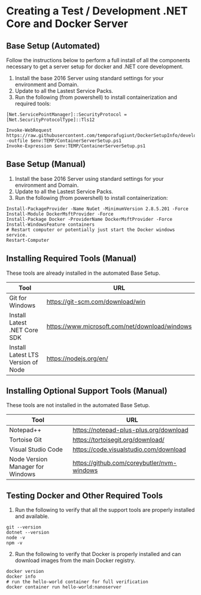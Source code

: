 # Creating a Test / Development .NET Core and Docker Server

## Base Setup (Automated)
Follow the instructions below to perform a full install of all the components necessary to get a server setup for docker and .NET core development.
1. Install the base 2016 Server using standard settings for your environment and Domain.
2. Update to all the Lastest Service Packs.
3. Run the following (from powershell) to install containerization and required tools:
```
[Net.ServicePointManager]::SecurityProtocol = [Net.SecurityProtocolType]::Tls12

Invoke-WebRequest https://raw.githubusercontent.com/temporafugiunt/DockerSetupInfo/develop/ServerSetup/WinServer%201803/ContainerServerSetup.ps1 -outfile $env:TEMP/ContainerServerSetup.ps1
Invoke-Expression $env:TEMP/ContainerServerSetup.ps1
```

## Base Setup (Manual)
1. Install the base 2016 Server using standard settings for your environment and Domain.
2. Update to all the Lastest Service Packs.
3. Run the following (from powershell) to install containerization:
```
Install-PackageProvider -Name NuGet -MinimumVersion 2.8.5.201 -Force 
Install-Module DockerMsftProvider -Force 
Install-Package Docker -ProviderName DockerMsftProvider -Force 
Install-WindowsFeature containers 
# Restart computer or potentially just start the Docker windows service. 
Restart-Computer
```
## Installing Required Tools (Manual)
These tools are already installed in the automated Base Setup.

| Tool                               | URL                                              |
| ---------------------------------- | ------------------------------------------------ |
| Git for Windows                    | https://git-scm.com/download/win                 |
| Install Latest .NET Core SDK       | https://www.microsoft.com/net/download/windows   |
| Install Latest LTS Version of Node | https://nodejs.org/en/                           |

## Installing Optional Support Tools (Manual)
These tools are not installed in the automated Base Setup.

| Tool                               | URL                                              |
| ---------------------------------- | ------------------------------------------------ |
| Notepad++                          | https://notepad-plus-plus.org/download           |
| Tortoise Git                       | https://tortoisegit.org/download/                |
| Visual Studio Code                 | https://code.visualstudio.com/download           |
| Node Version Manager for Windows   | https://github.com/coreybutler/nvm-windows       |

## Testing Docker and Other Required Tools
1. Run the following to verify that all the support tools are properly installed and available.
```
git --version
dotnet --version
node -v
npm -v
```
2. Run the following to verify that Docker is properly installed and can download images from the main Docker registry.
```
docker version 
docker info 
# run the hello-world container for full verification 
docker container run hello-world:nanoserver
```
